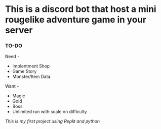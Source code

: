 # This is a discord bot that host a mini rougelike adventure game in your server

### TO-DO 

Need -
- Implentment Shop
- Game Story
- Monster/Item Data

Want -
- Magic
- Gold
- Boss
- Unlimited run with scale on difficulty 


*This is my first project using Replit and python*